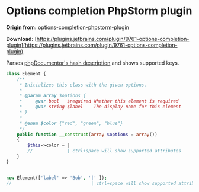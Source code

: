 Options completion PhpStorm plugin
====================

**Origin from:** [options-completion-phpstorm-plugin](https://github.com/woru/options-completion-phpstorm-plugin)

**Download:** [https://plugins.jetbrains.com/plugin/9761-options-completion-plugin](https://plugins.jetbrains.com/plugin/9761-options-completion-plugin)


Parses [phpDocumentor's hash description](https://github.com/phpDocumentor/fig-standards/blob/master/proposed/phpdoc.md#examples-12) and shows supported keys.

```php
class Element {
    /**
     * Initializes this class with the given options.
     *
     * @param array $options {
     *     @var bool   $required Whether this element is required
     *     @var string $label    The display name for this element
     * }
     *
     * @enum $color {"red", "green", "blue"}
     */
    public function __construct(array $options = array())
    {
        $this->color = |
        //             | ctrl+space will show supported attributes
    }
}


new Element(['label' => 'Bob', '|' ]);
//                              | ctrl+space will show supported attributes
```

